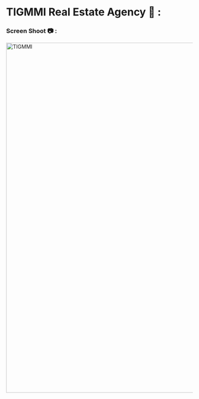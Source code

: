 # TIGMMI Real Estate Agency 🏡 : 

### Screen Shoot 📷 : 

 
<img width="946" alt="TIGMMI" src="https://github.com/moadhamousti/Flask_Task/assets/118165767/5f5da29a-6814-4990-8634-4f4173dc4e31">
